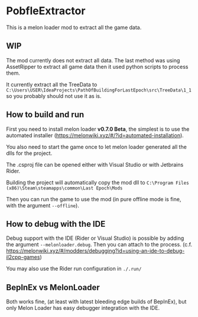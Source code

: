 ﻿# PobfleExtractor

This is a melon loader mod to extract all the game data.

## WIP

The mod currently does not extract all data. The last method was using AssetRipper to extract all game data then it used
python scripts to process them.

It currently extract all the TreeData to `C:\Users\USER\IdeaProjects\PathOfBuildingForLastEpoch\src\TreeData\1_1` so you
probably should not use it as is.

## How to build and run

First you need to install melon loader **v0.7.0 Beta**, the simplest is to use the automated
installer (https://melonwiki.xyz/#/?id=automated-installation).

You also need to start the game once to let melon loader generated all the dlls for the project.

The .csproj file can be opened either with Visual Studio or with Jetbrains Rider.

Building the project will automatically copy the mod dll to
`C:\Program Files (x86)\Steam\steamapps\common\Last Epoch\Mods`

Then you can run the game to use the mod (in pure offline mode is fine, with the argument `--offline`).

## How to debug with the IDE

Debug support with the IDE (Rider or Visual Studio) is possible by adding the argument `--melonloader.debug`. Then you
can attach to the process. (c.f. https://melonwiki.xyz/#/modders/debugging?id=using-an-ide-to-debug-il2cpp-games)

You may also use the Rider run configuration in `./.run/`

## BepInEx vs MelonLoader

Both works fine, (at least with latest bleeding edge builds of BepInEx), but only Melon Loader has easy debugger
integration with the IDE.